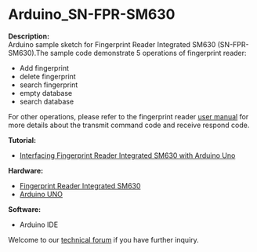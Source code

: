 # Arduino_SN-FPR-SM630
<strong>Description:</strong><br/>
Arduino sample sketch for Fingerprint Reader Integrated SM630 (SN-FPR-SM630).The sample code demonstrate 5 operations of fingerprint reader:
<ul>
<li>Add fingerprint</li>
<li>delete fingerprint</li> 
<li>search fingerprint</li>
<li>empty database</li>  
<li>search database</li>
</ul>
For other operations, please refer to the fingerprint reader <a href="https://docs.google.com/document/d/1yDxGyySulzkCAaBDYzyP0gkTJpFMft8Gs4MaY6dUFPA/edit" target="_blank">user manual</a> for more details about the transmit command code and receive respond code.<br/>

<strong>Tutorial:</strong><br/>
<ul>
<li><a href="http://tutorial.cytron.com.my/2013/01/29/interfacing-fingerprint-reader-integrated-sm630-with-arduino-uno/" target="_blank">Interfacing Fingerprint Reader Integrated SM630 with Arduino Uno	</a></li>
</ul>
<strong>Hardware:</strong><br/>
<ul>
<li><a href="http://www.cytron.com.my/p-sn-fpr-sm630" target="_blank">Fingerprint Reader Integrated SM630</a></li>
<li><a href="http://www.cytron.com.my/p-arduino-uno" target="_blank">Arduino UNO</a></li>
</ul>
<strong>Software:</strong><br/>
<ul>
<li>Arduino IDE</li>
</ul>

Welcome to our <a href="http://forum.cytron.com.my" target="_blank">technical forum</a> if you have further inquiry.
